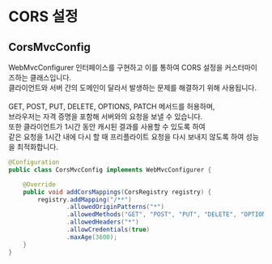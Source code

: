 # CORS 설정
## CorsMvcConfig
WebMvcConfigurer 인터페이스를 구현하고 이를 통하여 CORS 설정을 커스터마이즈하는 클래스입니다. <br>
클라이언트와 서버 간의 도메인이 달라서 발생하는 문제를 해결하기 위해 사용됩니다. <br> <br>
GET, POST, PUT, DELETE, OPTIONS, PATCH 메서드를 허용하며, <br>
브라우저는 자격 증명을 포함해 서버와의 요청을 보낼 수 있습니다. <br>
또한 클라이언트가 1시간 동안 캐시된 결과를 사용할 수 있도록 하여 <br>
같은 요청을 1시간 내에 다시 할 때 프리플라이트 요청을 다시 보내지 않도록 하여 성능을 최적화합니다.

```java
@Configuration
public class CorsMvcConfig implements WebMvcConfigurer {

    @Override
    public void addCorsMappings(CorsRegistry registry) {
        registry.addMapping("/**")
                .allowedOriginPatterns("*")
                .allowedMethods("GET", "POST", "PUT", "DELETE", "OPTIONS", "PATCH")
                .allowedHeaders("*")
                .allowCredentials(true)
                .maxAge(3600);
    }
}
```
